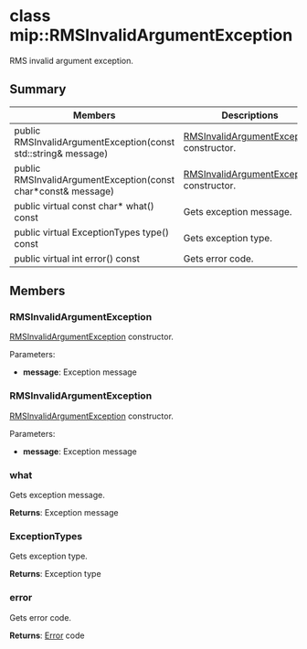 # class mip::RMSInvalidArgumentException 
RMS invalid argument exception.
  
## Summary
 Members                        | Descriptions                                
--------------------------------|---------------------------------------------
 public RMSInvalidArgumentException(const std::string& message)  |  [RMSInvalidArgumentException](class_mip_rmsinvalidargumentexception.md) constructor.
 public RMSInvalidArgumentException(const char*const& message)  |  [RMSInvalidArgumentException](class_mip_rmsinvalidargumentexception.md) constructor.
 public virtual const char* what() const  |  Gets exception message.
 public virtual ExceptionTypes type() const  |  Gets exception type.
 public virtual int error() const  |  Gets error code.
  
## Members
  
### RMSInvalidArgumentException
[RMSInvalidArgumentException](class_mip_rmsinvalidargumentexception.md) constructor.

Parameters:  
* **message**: Exception message


  
### RMSInvalidArgumentException
[RMSInvalidArgumentException](class_mip_rmsinvalidargumentexception.md) constructor.

Parameters:  
* **message**: Exception message


  
### what
Gets exception message.

  
**Returns**: Exception message
  
### ExceptionTypes
Gets exception type.

  
**Returns**: Exception type
  
### error
Gets error code.

  
**Returns**: [Error](class_mip_error.md) code